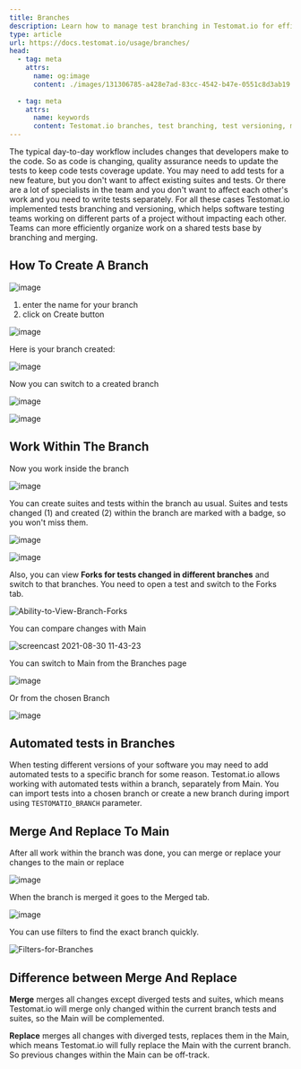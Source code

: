 ```yaml
---
title: Branches
description: Learn how to manage test branching in Testomat.io for efficient collaboration. This guide covers creating branches for isolated test modifications, working within branches without affecting the main test suite, handling automated tests in branches, and merging or replacing changes to the main branch. It also explains the difference between merging and replacing branches to maintain version control in testing.
type: article
url: https://docs.testomat.io/usage/branches/
head:
  - tag: meta
    attrs:
      name: og:image
      content: ./images/131306785-a428e7ad-83cc-4542-b47e-0551c8d3ab19.png
      
  - tag: meta
    attrs:
      name: keywords
      content: Testomat.io branches, test branching, test versioning, merge branches, automated tests, test suites, version control, collaborative testing, test management, QA
---
```


The typical day-to-day workflow includes changes that developers make to the code. So as code is changing, quality assurance needs to update the tests to keep code tests coverage update. You may need to add tests for a new feature, but you don't want to affect existing suites and tests. Or there are a lot of specialists in the team and you don't want to affect each other's work and you need to write tests separately. 
For all these cases Testomat.io implemented tests branching and versioning, which helps software testing teams working on different parts of a project without impacting each other. Teams can more efficiently organize work on a shared tests base by branching and merging.

## How To Create A Branch

![image](./images/131292618-54b5a3bf-13ec-4aa2-8120-f40899d9f48c.png)

1. enter the name for your branch
2. click on Create button

![image](./images/131292774-322b171a-421b-447d-90ba-1c805d4bd7e0.png)

Here is your branch created:

![image](./images/131293112-7fcf2b80-27c9-4d48-aeb3-5c468f3e68df.png)

Now you can switch to a created branch

![image](./images/131306785-a428e7ad-83cc-4542-b47e-0551c8d3ab19.png)

![image](./images/131306597-e3c82f06-d352-4faf-9e62-74cdc8c70104.png)

## Work Within The Branch

Now you work inside the branch

![image](./images/131307137-afae47ce-17f5-4bc2-91a9-6dfd691e85d1.png)

You can create suites and tests within the branch au usual. Suites and tests changed (1) and created (2) within the branch are marked with a badge, so you won't miss them.

![image](./images/131308407-7f044c31-4123-4982-9891-049a5db91c1a.png)

![image](./images/131310594-620fd0a8-5e43-426d-91cb-ba70448be39b.png)

Also, you can view **Forks for tests changed in different branches** and switch to that branches. You need to open a test and switch to the Forks tab.

![Ability-to-View-Branch-Forks](./images/131476415-f50aac9a-760c-4ed6-9a67-2c169d855e6f.gif)

You can compare changes with Main 

![screencast 2021-08-30 11-43-23](./images/131313266-66a5c413-8c4e-4e73-a7ad-4afe515082d4.gif)

You can switch to Main from the Branches page

![image](./images/131321183-37ad9b3e-9e8f-43e6-9860-205168095580.png)

Or from the chosen Branch

![image](./images/131321253-ad719a86-c5c9-43e4-97e0-8f2bb864a1e5.png)

## Automated tests in Branches

When testing different versions of your software you may need to add automated tests to a specific branch for some reason. Testomat.io allows working with automated tests within a branch, separately from Main. 
You can import tests into a chosen branch or create a new branch during import using `TESTOMATIO_BRANCH` parameter. 

[//]: # (Learn more [here.]&#40;https://docs.testomat.io/reference/import/#import-into-a-branch-2&#41;)

## Merge And Replace To Main

After all work within the branch was done, you can merge or replace your changes to the main or replace

![image](./images/131388624-1426d010-8f45-4cbd-8eca-2dec71af1432.png)

When the branch is merged it goes to the Merged tab.

![image](./images/131389066-d8ceb313-6fbd-4d00-aa72-d8d5f813f2f4.png)

You can use filters to find the exact branch quickly.

![Filters-for-Branches](./images/131480685-2228f66f-aa9b-4461-8fa0-0ada5b95d312.gif)

## Difference between Merge And Replace

**Merge** merges all changes except diverged tests and suites, which means Testomat.io will merge only changed within the current branch tests and suites, so the Main will be complemented.

**Replace** merges all changes with diverged tests, replaces them in the Main, which means Testomat.io will fully replace the Main with the current branch. So previous changes within the Main can be off-track.

